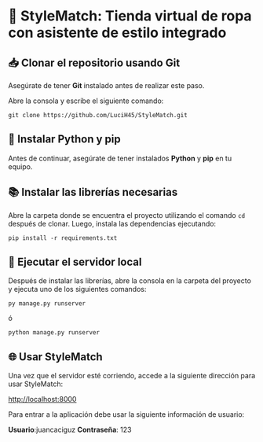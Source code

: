 # 🛒 StyleMatch: Tienda virtual de ropa con asistente de estilo integrado 

## 📥 Clonar el repositorio usando Git

Asegúrate de tener **Git** instalado antes de realizar este paso.

Abre la consola y escribe el siguiente comando:

```
git clone https://github.com/LuciH45/StyleMatch.git
```


## 🐍 Instalar Python y pip

Antes de continuar, asegúrate de tener instalados **Python** y **pip** en tu equipo.

## 📚 Instalar las librerías necesarias

Abre la carpeta donde se encuentra el proyecto utilizando el comando `cd` después de clonar. Luego, instala las dependencias ejecutando:

```
pip install -r requirements.txt
```

## 🚀 Ejecutar el servidor local

Después de instalar las librerías, abre la consola en la carpeta del proyecto y ejecuta uno de los siguientes comandos:

```
py manage.py runserver
```

ó

```
python manage.py runserver
```


## 🌐 Usar StyleMatch

Una vez que el servidor esté corriendo, accede a la siguiente dirección para usar StyleMatch:

[http://localhost:8000](http://localhost:8000)

Para entrar a la aplicación debe usar la siguiente información de usuario:

**Usuario**:juancaciguz
**Contraseña**: 123
